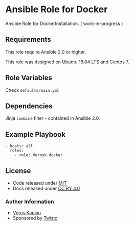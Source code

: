 #  Ansible Role for Docker


Ansible Role for DockerInstallation.   ( work-in-progress )

##  Requirements

This role require Ansible 2.0 or higher.

This role was designed on Ubuntu 16.04 LTS and Centos 7. 

## Role Variables

Check `defaults/main.yml`

##  Dependencies

Jinja `combine` filter - contained in Ansible 2.0.

##  Example Playbook

    - hosts: all
      roles:
        - role: VerosK.docker

## License

-   Code released under [MIT](https://github.com/pantarei/ansible-role-postgresql/blob/master/LICENSE)
-   Docs released under [CC BY 4.0](http://creativecommons.org/licenses/by/4.0/)

### Author Information

- [Veros Kaplan](https://github.com/verosk/)
- Sponsored by [Twisto](http://twisto.cz/)

